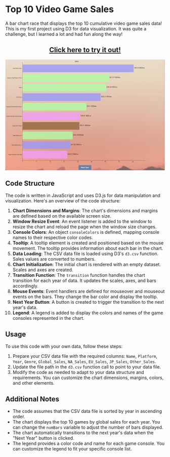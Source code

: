 # Top 10 Video Game Sales

A bar chart race that displays the top 10 cumulative video game sales data! This is my first project using D3 for data visualization. It was quite a challenge, but I learned a lot and had fun along the way!

<h2 align="center"><a href="https://andrew32a.github.io/ACS-4310-d3-video-game-sales/">Click here to try it out!</a></h3>

<img src="https://github.com/Andrew32A/ACS-4310-d3-video-game-sales/blob/main/images/screenshot1.png" align="center">

## Code Structure

The code is written in JavaScript and uses D3.js for data manipulation and visualization. Here's an overview of the code structure:

1. **Chart Dimensions and Margins**: The chart's dimensions and margins are defined based on the available screen size.
2. **Window Resize Event**: An event listener is added to the window to resize the chart and reload the page when the window size changes.
3. **Console Colors**: An object `consoleColors` is defined, mapping console names to their respective color codes.
4. **Tooltip**: A tooltip element is created and positioned based on the mouse movement. The tooltip provides information about each bar in the chart.
5. **Data Loading**: The CSV data file is loaded using D3's `d3.csv` function. Sales values are converted to numbers.
6. **Chart Initialization**: The initial chart is rendered with an empty dataset. Scales and axes are created.
7. **Transition Function**: The `transition` function handles the chart transition for each year of data. It updates the scales, axes, and bars accordingly.
8. **Mouse Events**: Event handlers are defined for mouseover and mouseout events on the bars. They change the bar color and display the tooltip.
9. **Next Year Button**: A button is created to trigger the transition to the next year's data.
10. **Legend**: A legend is added to display the colors and names of the game consoles represented in the chart.

## Usage

To use this code with your own data, follow these steps:

1. Prepare your CSV data file with the required columns: `Name`, `Platform`, `Year`, `Genre`, `Global_Sales`, `NA_Sales`, `EU_Sales`, `JP_Sales`, `Other_Sales`.
2. Update the file path in the `d3.csv` function call to point to your data file.
3. Modify the code as needed to adapt to your data structure and requirements. You can customize the chart dimensions, margins, colors, and other elements.

## Additional Notes

- The code assumes that the CSV data file is sorted by year in ascending order.
- The chart displays the top 10 games by global sales for each year. You can change the `numBars` variable to adjust the number of bars displayed.
- The chart automatically transitions to the next year's data when the "Next Year" button is clicked.
- The legend provides a color code and name for each game console. You can customize the legend to fit your specific console list.
